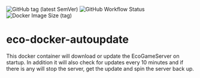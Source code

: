 ![GitHub tag (latest SemVer)](https://img.shields.io/github/v/tag/behesse/eco-docker-autoupdate?label=latest&style=flat-square) ![GitHub Workflow Status](https://img.shields.io/github/workflow/status/behesse/eco-docker-autoupdate/Docker?style=flat-square) ![Docker Image Size (tag)](https://img.shields.io/docker/image-size/behesse/eco-docker-autoupdate/latest?style=flat-square)

# eco-docker-autoupdate
This docker container will download or update the EcoGameServer on startup. In addition it will also check for updates every 10 minutes and if there is any will stop the server, get the update and spin the server back up.